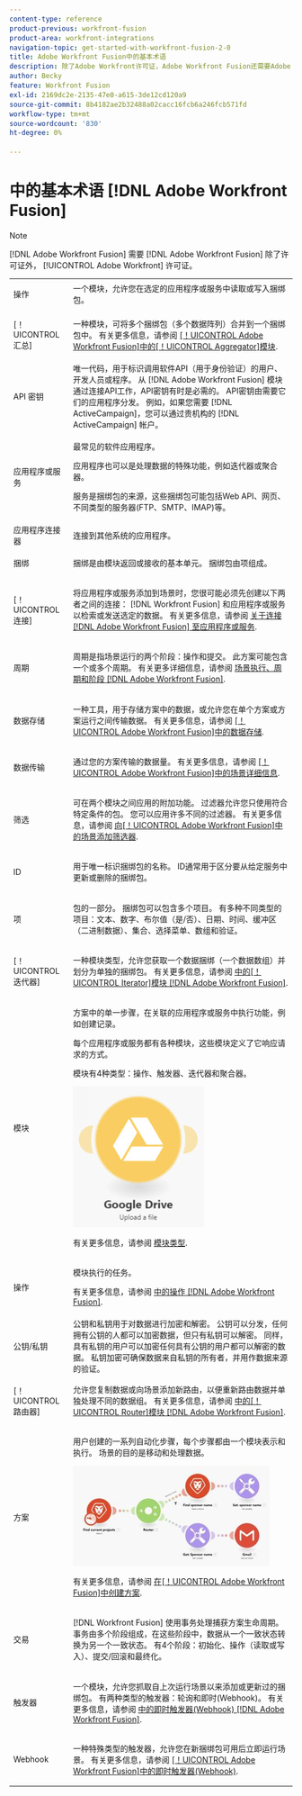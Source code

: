 ```yaml
---
content-type: reference
product-previous: workfront-fusion
product-area: workfront-integrations
navigation-topic: get-started-with-workfront-fusion-2-0
title: Adobe Workfront Fusion中的基本术语
description: 除了Adobe Workfront许可证，Adobe Workfront Fusion还需要Adobe Workfront Fusion许可证。
author: Becky
feature: Workfront Fusion
exl-id: 2169dc2e-2135-47e0-a615-3de12cd120a9
source-git-commit: 8b4182ae2b32488a02cacc16fcb6a246fcb571fd
workflow-type: tm+mt
source-wordcount: '830'
ht-degree: 0%

---
```


# 中的基本术语 [!DNL Adobe Workfront Fusion]

>[!NOTE]
>
>[!DNL Adobe Workfront Fusion] 需要 [!DNL Adobe Workfront Fusion] 除了许可证外， [!UICONTROL Adobe Workfront] 许可证。


<table style="table-layout:auto">
 <col> 
 <col> 
 <tbody> 
  <tr> 
   <td role="rowheader"> <p>操作</p> </td> 
   <td>一个模块，允许您在选定的应用程序或服务中读取或写入捆绑包。</td> 
  </tr> 
  <tr> 
   <td role="rowheader"> <p>[！UICONTROL汇总]</p> </td> 
   <td> <p>一种模块，可将多个捆绑包（多个数据阵列）合并到一个捆绑包中。 有关更多信息，请参阅 <a href="../../workfront-fusion/modules/aggregator-module.md" class="MCXref xref">[！UICONTROL Adobe Workfront Fusion]中的[！UICONTROL Aggregator]模块</a>.</p> </td> 
  </tr> 
  <tr> 
   <td role="rowheader">API 密钥</td> 
   <td>唯一代码，用于标识调用软件API（用于身份验证）的用户、开发人员或程序。 从 [!DNL Adobe Workfront Fusion] 模块通过连接API工作，API密钥有时是必需的。 API密钥由需要它们的应用程序分发。 例如，如果您需要 [!DNL ActiveCampaign]，您可以通过贵机构的 [!DNL ActiveCampaign] 帐户。</td> 
  </tr> 
  <tr> 
   <td role="rowheader">应用程序或服务</td> 
   <td> <p>最常见的软件应用程序。</p> <p>应用程序也可以是处理数据的特殊功能，例如迭代器或聚合器。 </p> <p>服务是捆绑包的来源，这些捆绑包可能包括Web API、网页、不同类型的服务器(FTP、SMTP、IMAP)等。 </p>  </td> 
  </tr> 
  <tr> 
   <td role="rowheader">应用程序连接器</td> 
   <td>连接到其他系统的应用程序。</td> 
  </tr> 
  <tr> 
   <td role="rowheader"> <p>捆绑</p> </td> 
   <td> <p>捆绑是由模块返回或接收的基本单元。 捆绑包由项组成。</p> </td> 
  </tr> 
  <tr> 
   <td role="rowheader"> <p>[！UICONTROL连接]</p> </td> 
   <td> <p>将应用程序或服务添加到场景时，您很可能必须先创建以下两者之间的连接： [!DNL Workfront Fusion] 和应用程序或服务以检索或发送选定的数据。 有关更多信息，请参阅 <a href="../../workfront-fusion/connections/about-connecting-wf-fusion-to-app-or-service.md" class="MCXref xref">关于连接 [!DNL Adobe Workfront Fusion] 至应用程序或服务</a>.</p> </td> 
  </tr> 
  <tr> 
   <td role="rowheader"> <p>周期</p> </td> 
   <td> <p>周期是指场景运行的两个阶段：操作和提交。 此方案可能包含一个或多个周期。 有关更多详细信息，请参阅 <a href="../../workfront-fusion/scenarios/scenario-execution-cycles-phases.md" class="MCXref xref">场景执行、周期和阶段 [!DNL Adobe Workfront Fusion]</a>.</p> </td> 
  </tr> 
  <tr> 
   <td role="rowheader"> <p>数据存储</p> </td> 
   <td> <p>一种工具，用于存储方案中的数据，或允许您在单个方案或方案运行之间传输数据。 有关更多信息，请参阅 <a href="../../workfront-fusion/modules/data-stores.md" class="MCXref xref">[！UICONTROL Adobe Workfront Fusion]中的数据存储</a>.</p> </td> 
  </tr> 
  <tr> 
   <td role="rowheader"> <p>数据传输</p> </td> 
   <td> <p>通过您的方案传输的数据量。 有关更多信息，请参阅 <a href="../../workfront-fusion/scenarios/scenario-detail.md" class="MCXref xref">[！UICONTROL Adobe Workfront Fusion]中的场景详细信息</a>.</p> </td> 
  </tr> 
  <tr> 
   <td role="rowheader"> <p>筛选</p> </td> 
   <td> <p>可在两个模块之间应用的附加功能。 过滤器允许您只使用符合特定条件的包。 您可以应用许多不同的过滤器。 有关更多信息，请参阅 <a href="../../workfront-fusion/scenarios/add-a-filter-to-a-scenario.md" class="MCXref xref">向[！UICONTROL Adobe Workfront Fusion]中的场景添加筛选器</a>.</p> </td> 
  </tr> 
  <tr> 
   <td role="rowheader"> <p>ID</p> </td> 
   <td> <p>用于唯一标识捆绑包的名称。 ID通常用于区分要从给定服务中更新或删除的捆绑包。</p> </td> 
  </tr> 
  <tr> 
   <td role="rowheader"> <p>项</p> </td> 
   <td> <p>包的一部分。 捆绑包可以包含多个项目。 有多种不同类型的项目：文本、数字、布尔值（是/否）、日期、时间、缓冲区（二进制数据）、集合、选择菜单、数组和验证。</p> </td> 
  </tr> 
  <tr> 
   <td role="rowheader"> <p>[！UICONTROL迭代器]</p> </td> 
   <td> <p>一种模块类型，允许您获取一个数据捆绑（一个数据数组）并划分为单独的捆绑包。 有关更多信息，请参阅 <a href="../../workfront-fusion/modules/iterator-module.md" class="MCXref xref">中的[！UICONTROL Iterator]模块 [!DNL Adobe Workfront Fusion]</a>.</p> </td> 
  </tr> 
  <tr> 
   <td role="rowheader"> <p>模块</p> </td> 
   <td> <p>方案中的单一步骤，在关联的应用程序或服务中执行功能，例如创建记录。</p> <p>每个应用程序或服务都有各种模块，这些模块定义了它响应请求的方式。</p> <p>模块有4种类型：操作、触发器、迭代器和聚合器。</p> <p> <img src="assets/module.jpg"> </p> <p>有关更多信息，请参阅 <a href="../../workfront-fusion/modules/module-types.md" class="MCXref xref">模块类型</a>.</p> </td> 
  </tr> 
  <tr> 
   <td role="rowheader"> <p>操作</p> </td> 
   <td> <p>模块执行的任务。</p><p>有关更多信息，请参阅 <a href="../../workfront-fusion/get-started/operations-in-workfront-fusion.md" class="MCXref xref">中的操作 [!DNL Adobe Workfront Fusion]</a>.</p>
  </tr> 
  <tr> 
   <td role="rowheader">公钥/私钥</td> 
   <td>公钥和私钥用于对数据进行加密和解密。 公钥可以分发，任何拥有公钥的人都可以加密数据，但只有私钥可以解密。 同样，具有私钥的用户可以加密任何具有公钥的用户都可以解密的数据。 私钥加密可确保数据来自私钥的所有者，并用作数据来源的验证。</td> 
  </tr> 
  <tr> 
   <td role="rowheader"> <p>[！UICONTROL路由器]</p> </td> 
   <td>允许您复制数据或向场景添加新路由，以便重新路由数据并单独处理不同的数据组。 有关更多信息，请参阅 <a href="../../workfront-fusion/modules/router-module.md" class="MCXref xref">中的[！UICONTROL Router]模块 [!DNL Adobe Workfront Fusion]</a>.</td> 
  </tr> 
  <tr> 
   <td role="rowheader"> <p>方案</p> </td> 
   <td> <p>用户创建的一系列自动化步骤，每个步骤都由一个模块表示和执行。 场景的目的是移动和处理数据。</p> <p> <img src="assets/scenario-350x178.jpg" style="width: 350;height: 178;"> </p> <p> 有关更多信息，请参阅 <a href="../../workfront-fusion/scenarios/create-a-scenario.md" class="MCXref xref">在[！UICONTROL Adobe Workfront Fusion]中创建方案</a>.</p> </td> 
  </tr> 
  <tr> 
   <td role="rowheader"> <p>交易</p> </td> 
   <td> <p>[!DNL Workfront Fusion] 使用事务处理捕获方案生命周期。 事务由多个阶段组成，在这些阶段中，数据从一个一致状态转换为另一个一致状态。 有4个阶段：初始化、操作（读取或写入）、提交/回滚和最终化。</p> </td> 
  </tr> 
  <tr> 
   <td role="rowheader"> <p>触发器</p> </td> 
   <td> <p>一个模块，允许您抓取自上次运行场景以来添加或更新过的捆绑包。 有两种类型的触发器：轮询和即时(Webhook)。 有关更多信息，请参阅 <a href="../../workfront-fusion/webhooks/instant-triggers-webhooks.md" class="MCXref xref">中的即时触发器(Webhook) [!DNL Adobe Workfront Fusion]</a>.</p> </td> 
  </tr> 
  <tr> 
   <td role="rowheader"> <p>Webhook</p> </td> 
   <td> <p>一种特殊类型的触发器，允许您在新捆绑包可用后立即运行场景。 有关更多信息，请参阅 <a href="../../workfront-fusion/webhooks/instant-triggers-webhooks.md" class="MCXref xref">[！UICONTROL Adobe Workfront Fusion]中的即时触发器(Webhook)</a>.</p> </td> 
  </tr> 
 </tbody> 
</table>
